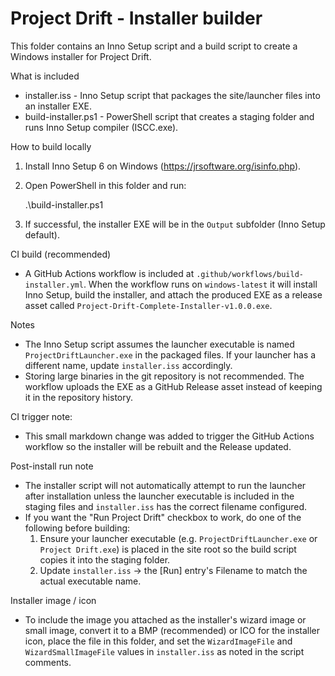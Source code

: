 Project Drift - Installer builder
================================

This folder contains an Inno Setup script and a build script to create a Windows installer for Project Drift.

What is included
- installer.iss       - Inno Setup script that packages the site/launcher files into an installer EXE.
- build-installer.ps1 - PowerShell script that creates a staging folder and runs Inno Setup compiler (ISCC.exe).

How to build locally
1. Install Inno Setup 6 on Windows (https://jrsoftware.org/isinfo.php).
2. Open PowerShell in this folder and run:

   .\build-installer.ps1

3. If successful, the installer EXE will be in the `Output` subfolder (Inno Setup default).

CI build (recommended)
- A GitHub Actions workflow is included at `.github/workflows/build-installer.yml`. When the workflow runs on `windows-latest` it will install Inno Setup, build the installer, and attach the produced EXE as a release asset called `Project-Drift-Complete-Installer-v1.0.0.exe`.

Notes
- The Inno Setup script assumes the launcher executable is named `ProjectDriftLauncher.exe` in the packaged files. If your launcher has a different name, update `installer.iss` accordingly.
- Storing large binaries in the git repository is not recommended. The workflow uploads the EXE as a GitHub Release asset instead of keeping it in the repository history.

CI trigger note:
- This small markdown change was added to trigger the GitHub Actions workflow so the installer will be rebuilt and the Release updated.

Post-install run note
- The installer script will not automatically attempt to run the launcher after installation unless the launcher executable is included in the staging files and `installer.iss` has the correct filename configured.
- If you want the "Run Project Drift" checkbox to work, do one of the following before building:
   1. Ensure your launcher executable (e.g. `ProjectDriftLauncher.exe` or `Project Drift.exe`) is placed in the site root so the build script copies it into the staging folder.
   2. Update `installer.iss` -> the [Run] entry's Filename to match the actual executable name.

Installer image / icon
- To include the image you attached as the installer's wizard image or small image, convert it to a BMP (recommended) or ICO for the installer icon, place the file in this folder, and set the `WizardImageFile` and `WizardSmallImageFile` values in `installer.iss` as noted in the script comments.

